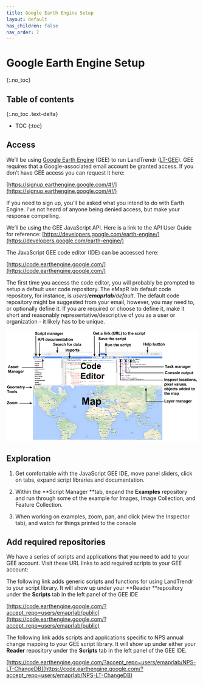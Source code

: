```yaml
---
title: Google Earth Engine Setup
layout: default
has_children: false
nav_order: 7
---
```


# Google Earth Engine Setup
{:.no_toc}

## Table of contents
{:.no_toc .text-delta}

* TOC
{:toc}

## Access

We’ll be using [Google Earth Engine](https://earthengine.google.com/) (GEE) to run LandTrendr ([LT-GEE](https://github.com/eMapR/LT-GEE)). GEE requires that a Google-associated email account be granted access. If you don’t have GEE access you can request it here: 

[https://signup.earthengine.google.com/#!/](https://signup.earthengine.google.com/#!/)

If you need to sign up, you’ll be asked what you intend to do with Earth Engine. I’ve not heard of anyone being denied access, but make your response compelling.

We’ll be using the GEE JavaScript API. Here is a link to the API User Guide for reference: [https://developers.google.com/earth-engine/](https://developers.google.com/earth-engine/)

The JavaScript GEE code editor (IDE) can be accessed here:

[https://code.earthengine.google.com/](https://code.earthengine.google.com/)

The first time you access the code editor, you will probably be prompted to setup a default user code repository. The eMapR lab default code repository, for instance, is *users/***_emaprlab_***/default*. The default code repository might be suggested from your email, however, you may need to, or optionally define it. If you are required or choose to define it, make it short and reasonably representative/descriptive of you as a user or organization - it likely has to be unique.

![image alt text](image_27.png)

## Exploration

1. Get comfortable with the JavaScript GEE IDE, move panel sliders, click on tabs, expand script libraries and documentation. 

2. Within the **Script Manager **tab, expand the **Examples** repository and run through some of the example for Images, Image Collection, and Feature Collection.

3. When working on examples, zoom, pan, and click (view the Inspector tab), and watch for things printed to the console

## Add required repositories

We have a series of scripts and applications that you need to add to your GEE account. Visit these URL links to add required scripts to your GEE account:

The following link adds generic scripts and functions for using LandTrendr to your script library. It will show up under your **Reader **repository under the **Scripts** tab in the left panel of the GEE IDE

[https://code.earthengine.google.com/?accept_repo=users/emaprlab/public](https://code.earthengine.google.com/?accept_repo=users/emaprlab/public)

The following link adds scripts and applications specific to NPS annual change mapping to your GEE script library. It will show up under either your **Reader** repository under the **Scripts** tab in the left panel of the GEE IDE.

[https://code.earthengine.google.com/?accept_repo=users/emaprlab/NPS-LT-ChangeDB](https://code.earthengine.google.com/?accept_repo=users/emaprlab/NPS-LT-ChangeDB)
